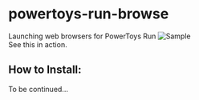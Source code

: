 # powertoys-run-browse
Launching web browsers for PowerToys Run
![Sample](readme-images/powertoys-run-browse.gif) 
</br>
See this in action.

## How to Install:
To be continued...